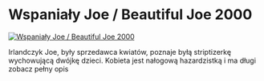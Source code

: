 Wspaniały Joe / Beautiful Joe 2000 
=============
[![Wspaniały Joe / Beautiful Joe 2000 ](http://vidos.pl/images/player.gif)](http://vidos.pl/wspanialy-joe-beautiful-joe-2000)

 Irlandczyk Joe, były sprzedawca kwiatów, poznaje byłą striptizerkę wychowującą dwójkę dzieci. Kobieta jest nałogową hazardzistką i ma długi zobacz pełny opis
